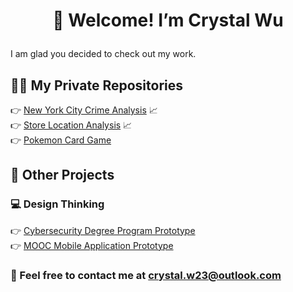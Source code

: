 # <p align="center">👋 Welcome! I’m Crystal Wu</p>

I am glad you decided to check out my work.

## 👩‍💻 My Private Repositories
👉 [New York City Crime Analysis](https://gitfront.io/r/user-1480225/w4rwmcv5WVF9/New-York-City-Crime-Analysis/) 📈<br />
👉 [Store Location Analysis](https://gitfront.io/r/user-1480225/A9gWHaq1Z4PY/Store-Location-Analysis/) 📈<br />
👉 [Pokemon Card Game](https://gitfront.io/r/user-1480225/EcpSt1aaKtos/Pokemon-Card-Game/)

## 👀 Other Projects
### 💻 Design Thinking
👉 [Cybersecurity Degree Program Prototype](https://www.figma.com/proto/qiaMWQHAq8zLDJwoiQ8BRd/Cybersecurity-(Copy)?node-id=60-217&starting-point-node-id=60%3A217)<br />
👉 [MOOC Mobile Application Prototype](https://www.figma.com/proto/phjobfNZAm6rK57cZuTUxg/Portal?type=design&node-id=1-2&scaling=scale-down&page-id=0%3A1&starting-point-node-id=1%3A2&show-proto-sidebar=1)

### 📌 Feel free to contact me at crystal.w23@outlook.com

<!---
crystalw23/crystalw23 is a ✨ special ✨ repository because its `README.md` (this file) appears on your GitHub profile.
You can click the Preview link to take a look at your changes.
--->
